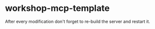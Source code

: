# workshop-mcp-template

After every modification don't forget to re-build the server and restart it.

